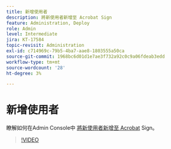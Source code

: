 ```yaml
---
title: 新增使用者
description: 將新使用者新增至 Acrobat Sign
feature: Administration, Deploy
role: Admin
level: Intermediate
jira: KT-17584
topic-revisit: Administration
exl-id: c714969c-79b5-4ba7-aae8-1803555a50ca
source-git-commit: 1968bc6d01d1e7ae3f732a92c0c9a06fdeab3edd
workflow-type: tm+mt
source-wordcount: '28'
ht-degree: 3%

---
```


# 新增使用者

瞭解如何在Admin Console中 [將新使用者新增至 Acrobat](https://adminconsole.adobe.com/tw) Sign。

>[!VIDEO](https://video.tv.adobe.com/v/3453158?quality=12&learn=on&hidetitle=true)
